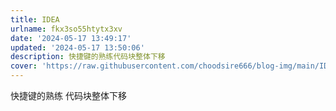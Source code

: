 ```yaml
---
title: IDEA
urlname: fkx3so55htytx3xv
date: '2024-05-17 13:49:17'
updated: '2024-05-17 13:50:06'
description: 快捷键的熟练代码块整体下移
cover: 'https://raw.githubusercontent.com/choodsire666/blog-img/main/IDEA/cover.jpg'
---
```

快捷键的熟练
代码块整体下移

